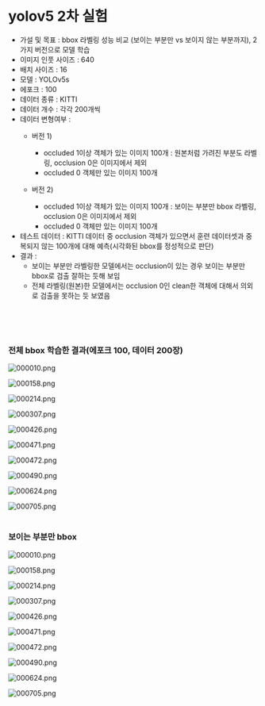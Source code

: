 # yolov5 2차 실험

- 가설 및 목표 : bbox 라벨링 성능 비교 (보이는 부분만 vs 보이지 않는 부분까지), 2가지 버전으로 모델 학습
- 이미지 인풋 사이즈 : 640
- 배치 사이즈 : 16
- 모델 : YOLOv5s
- 에포크 : 100
- 데이터 종류 : KITTI
- 데이터 개수 : 각각 200개씩
- 데이터 변형여부 :
  - 버전 1)
    - occluded 1이상 객체가 있는 이미지 100개 : 원본처럼 가려진 부분도 라벨링, occlusion 0은 이미지에서 제외
    - occluded 0 객체만 있는 이미지 100개

  - 버전 2)
    - occluded 1이상 객체가 있는 이미지 100개 : 보이는 부분만 bbox 라벨링, occlusion 0은 이미지에서 제외
    - occluded 0 객체만 있는 이미지 100개
- 테스트 데이터 : KITTI 데이터 중 occlusion 객체가 있으면서 훈련 데이터셋과 중복되지 않는 100개에 대해 예측(시각화된 bbox를 정성적으로 판단)
- 결과 : 
  - 보이는 부분만 라벨링한 모델에서는 occlusion이 있는 경우 보이는 부분만 bbox로 검출 잘하는 듯해 보임
  - 전체 라벨링(원본)한 모델에서는 occlusion 0인 clean한 객체에 대해서 의외로 검출을 못하는 듯 보였음


<br><br><br>


### 전체 bbox 학습한 결과(에포크 100, 데이터 200장)

![000010.png](./yolov5_2/000010.png)

![000158.png](./yolov5_2/000158.png)

![000214.png](./yolov5_2/000214.png)

![000307.png](./yolov5_2/000307.png)

![000426.png](./yolov5_2/000426.png)

![000471.png](./yolov5_2/000471.png)

![000472.png](./yolov5_2/000472.png)

![000490.png](./yolov5_2/000490.png)

![000624.png](./yolov5_2/000624.png)

![000705.png](./yolov5_2/000705.png)
<br><br>
### 보이는 부분만 bbox

![000010.png](./yolov5_2/000010%201.png)

![000158.png](./yolov5_2/000158%201.png)

![000214.png](./yolov5_2/000214%201.png)

![000307.png](./yolov5_2/000307%201.png)

![000426.png](./yolov5_2/000426%201.png)

![000471.png](./yolov5_2/000471%201.png)

![000472.png](./yolov5_2/000472%201.png)

![000490.png](./yolov5_2/000490%201.png)

![000624.png](./yolov5_2/000624%201.png)

![000705.png](./yolov5_2/000705%201.png)
